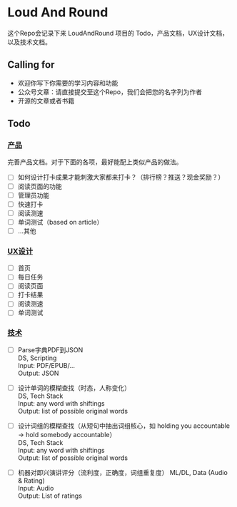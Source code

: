 # Loud And Round

这个Repo会记录下来 LoudAndRound 项目的 Todo，产品文档，UX设计文档，以及技术文档。

## Calling for
- 欢迎你写下你需要的学习内容和功能
- 公众号文章：请直接提交至这个Repo，我们会把您的名字列为作者
- 开源的文章或者书籍

## Todo

### [产品](./Product/README.md)
完善产品文档。对于下面的各项，最好能配上类似产品的做法。

- [ ] 如何设计打卡成果才能刺激大家都来打卡？（排行榜？推送？现金奖励？）
- [ ] 阅读页面的功能
- [ ] 管理员功能
- [ ] 快速打卡
- [ ] 阅读测速
- [ ] 单词测试（based on article）
- [ ] ...其他

### [UX设计](./UX/README.md)
- [ ] 首页
- [ ] 每日任务
- [ ] 阅读页面
- [ ] 打卡结果
- [ ] 阅读测速
- [ ] 单词测试

### [技术](./Tech/README.md)
- [ ] Parse字典PDF到JSON  
  DS, Scripting  
  Input: PDF/EPUB/...  
  Output: JSON
- [ ] 设计单词的模糊查找（时态，人称变化）  
  DS, Tech Stack  
  Input: any word with shiftings  
  Output: list of possible original words
- [ ] 设计词组的模糊查找（从短句中抽出词组核心，如 holding you accountable -> hold somebody accountable）  
  DS, Tech Stack  
  Input: any word with shiftings  
  Output: list of possible original words
- [ ] 机器对即兴演讲评分（流利度，正确度，词组重复度）
  ML/DL, Data (Audio & Rating)  
  Input: Audio  
  Output: List of ratings

